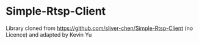 # Simple-Rtsp-Client

Library cloned from https://github.com/sliver-chen/Simple-Rtsp-Client (no Licence) and adapted by Kevin Yu

